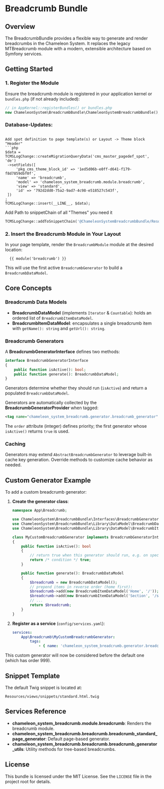# Breadcrumb Bundle

## Overview
The BreadcrumbBundle provides a flexible way to generate and render breadcrumbs in the Chameleon System.
It replaces the legacy MTBreadcrumb module with a modern, extensible architecture based on Symfony services.

## Getting Started
### 1. Register the Module
Ensure the breadcrumb module is registered in your application kernel or `bundles.php` (if not already included):
```php
// in AppKernel::registerBundles() or bundles.php
new ChameleonSystem\BreadcrumbBundle\ChameleonSystemBreadcrumbBundle(),
```

### Database-Updates:
 ```

Add spot definition to page template(s) or Layout -> Theme block "Header"
```php
$data = TCMSLogChange::createMigrationQueryData('cms_master_pagedef_spot', 'de')
  ->setFields([
      'pkg_cms_theme_block_id' => '1ed5d06b-e0ff-d641-f179-f8d7859dbf0f',
      'name' => 'breadcrumb',
      'model' => 'chameleon_system_breadcrumb.module.breadcrumb',
      'view' => 'standard',
      'id' => '792d2dd0-75a2-9ad7-4c98-e518527c543f',
  ])
;
TCMSLogChange::insert(__LINE__, $data);
```

Add Path to snippetChain of all "Themes" you need it
```php
TCMSLogChange::addToSnippetChain('@ChameleonSystemBreadcrumbBundle/Resources/views', '@ChameleonSystemGoogleTagManagerBundle/Resources/views', ['53da5ef1-d266-9fdb-2313-860528fe4bf3', '151569e1-0799-19b5-b245-03df38a9f703']);
```

### 2. Insert the Breadcrumb Module in Your Layout
In your page template, render the `BreadcrumbModule` module at the desired location:

```twig
  {{ module('breadcrumb') }}
```

This will use the first active `BreadcrumbGenerator` to build a `BreadcrumbDataModel`.

## Core Concepts

### Breadcrumb Data Models
- **BreadcrumbDataModel** (implements `Iterator` & `Countable`): holds an ordered list of `BreadcrumbItemDataModel`.
- **BreadcrumbItemDataModel**: encapsulates a single breadcrumb item with `getName(): string` and `getUrl(): string`.

### Breadcrumb Generators
A **BreadcrumbGeneratorInterface** defines two methods:
```php
interface BreadcrumbGeneratorInterface
{
    public function isActive(): bool;
    public function generate(): BreadcrumbDataModel;
}
```
Generators determine whether they should run (`isActive`) and return a populated `BreadcrumbDataModel`.

Generators are automatically collected by the **BreadcrumbGeneratorProvider** when tagged:
```xml
<tag name="chameleon_system_breadcrumb.generator.breadcrumb_generator" order="100" />
```
The `order` attribute (integer) defines priority; the first generator whose `isActive()` returns `true` is used.

### Caching
Generators may extend `AbstractBreadcrumbGenerator` to leverage built-in cache key generation. Override methods
to customize cache behavior as needed.

## Custom Generator Example
To add a custom breadcrumb generator:

1. **Create the generator class**:
    ```php
    namespace App\Breadcrumb;

    use ChameleonSystem\BreadcrumbBundle\Interfaces\BreadcrumbGeneratorInterface;
    use ChameleonSystem\BreadcrumbBundle\Library\DataModel\BreadcrumbDataModel;
    use ChameleonSystem\BreadcrumbBundle\Library\DataModel\BreadcrumbItemDataModel;

    class MyCustomBreadcrumbGenerator implements BreadcrumbGeneratorInterface
    {
        public function isActive(): bool
        {
            // return true when this generator should run, e.g. on specific pages
            return /* condition */ true;
        }

        public function generate(): BreadcrumbDataModel
        {
            $breadcrumb = new BreadcrumbDataModel();
            // prepend items in reverse order (home first):
            $breadcrumb->add(new BreadcrumbItemDataModel('Home', '/'));
            $breadcrumb->add(new BreadcrumbItemDataModel('Section', '/section'));
            // ...
            return $breadcrumb;
        }
    }
    ```

2. **Register as a service** (`config/services.yaml`):
    ```yaml
    services:
        App\Breadcrumb\MyCustomBreadcrumbGenerator:
            tags:
                - { name: 'chameleon_system_breadcrumb.generator.breadcrumb_generator', order: 50 }
    ```

This custom generator will now be considered before the default one (which has order 999).

## Snippet Template
The default Twig snippet is located at:
```
Resources/views/snippets/standard.html.twig
```
## Services Reference
- **chameleon_system_breadcrumb.module.breadcrumb**: Renders the breadcrumb module.
- **chameleon_system_breadcrumb.breadcrumb.breadcrumb_standard_page_generator**: Default page-based generator.
- **chameleon_system_breadcrumb.breadcrumb.breadcrumb_generator_utils**: Utility methods for tree-based breadcrumbs.

## License
This bundle is licensed under the MIT License. See the `LICENSE` file in the project root for details.